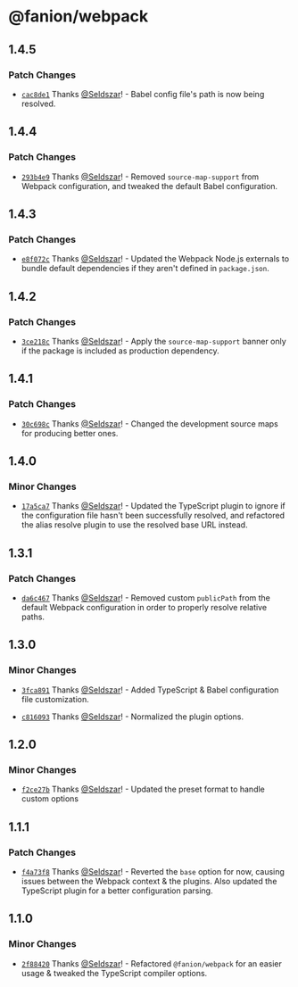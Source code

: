# @fanion/webpack

## 1.4.5

### Patch Changes

- [`cac8de1`](https://github.com/Seldszar/fanion/commit/cac8de1c92b039c09639bf8186450fa1369275ea) Thanks [@Seldszar](https://github.com/Seldszar)! - Babel config file's path is now being resolved.

## 1.4.4

### Patch Changes

- [`293b4e9`](https://github.com/Seldszar/fanion/commit/293b4e99431d25947bf71554aa27e63040c4dd2e) Thanks [@Seldszar](https://github.com/Seldszar)! - Removed `source-map-support` from Webpack configuration, and tweaked the default Babel configuration.

## 1.4.3

### Patch Changes

- [`e8f072c`](https://github.com/Seldszar/fanion/commit/e8f072cb042831c3d3f277596bcd959974697398) Thanks [@Seldszar](https://github.com/Seldszar)! - Updated the Webpack Node.js externals to bundle default dependencies if they aren't defined in `package.json`.

## 1.4.2

### Patch Changes

- [`3ce218c`](https://github.com/Seldszar/fanion/commit/3ce218c15f28e3081be041a53ee01944fc2963ad) Thanks [@Seldszar](https://github.com/Seldszar)! - Apply the `source-map-support` banner only if the package is included as production dependency.

## 1.4.1

### Patch Changes

- [`30c698c`](https://github.com/Seldszar/fanion/commit/30c698c7924a58f9345f227ceabf73a6d5273763) Thanks [@Seldszar](https://github.com/Seldszar)! - Changed the development source maps for producing better ones.

## 1.4.0

### Minor Changes

- [`17a5ca7`](https://github.com/Seldszar/fanion/commit/17a5ca7c1973b3116a16a6b882c26b5e95b39be9) Thanks [@Seldszar](https://github.com/Seldszar)! - Updated the TypeScript plugin to ignore if the configuration file hasn't been successfully resolved, and refactored the alias resolve plugin to use the resolved base URL instead.

## 1.3.1

### Patch Changes

- [`da6c467`](https://github.com/Seldszar/fanion/commit/da6c467b2a12c89e3ff2f01573550e25faf30d54) Thanks [@Seldszar](https://github.com/Seldszar)! - Removed custom `publicPath` from the default Webpack configuration in order to properly resolve relative paths.

## 1.3.0

### Minor Changes

- [`3fca891`](https://github.com/Seldszar/fanion/commit/3fca8910ad1b51fac68fb82009f59c1b5f408116) Thanks [@Seldszar](https://github.com/Seldszar)! - Added TypeScript & Babel configuration file customization.

* [`c816093`](https://github.com/Seldszar/fanion/commit/c8160932fcda2702645fdd06d9d637944259d372) Thanks [@Seldszar](https://github.com/Seldszar)! - Normalized the plugin options.

## 1.2.0

### Minor Changes

- [`f2ce27b`](https://github.com/Seldszar/fanion/commit/f2ce27bf8750657cf7225df7e1513e7255d52a1e) Thanks [@Seldszar](https://github.com/Seldszar)! - Updated the preset format to handle custom options

## 1.1.1

### Patch Changes

- [`f4a73f8`](https://github.com/Seldszar/fanion/commit/f4a73f8e937aab883868acf87923aaeee92b6ae8) Thanks [@Seldszar](https://github.com/Seldszar)! - Reverted the `base` option for now, causing issues between the Webpack context & the plugins. Also updated the TypeScript plugin for a better configuration parsing.

## 1.1.0

### Minor Changes

- [`2f88420`](https://github.com/Seldszar/fanion/commit/2f8842086b344dae906c6521462354d5b4073470) Thanks [@Seldszar](https://github.com/Seldszar)! - Refactored `@fanion/webpack` for an easier usage & tweaked the TypeScript compiler options.
